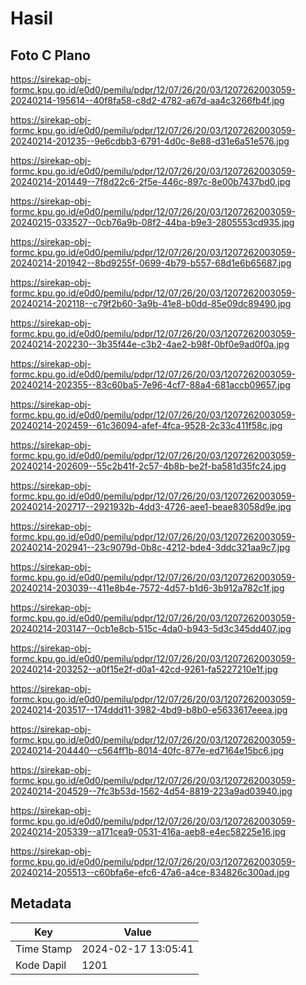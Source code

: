 # Hasil

## Foto C Plano

https://sirekap-obj-formc.kpu.go.id/e0d0/pemilu/pdpr/12/07/26/20/03/1207262003059-20240214-195614--40f8fa58-c8d2-4782-a67d-aa4c3266fb4f.jpg

https://sirekap-obj-formc.kpu.go.id/e0d0/pemilu/pdpr/12/07/26/20/03/1207262003059-20240214-201235--9e6cdbb3-6791-4d0c-8e88-d31e6a51e576.jpg

https://sirekap-obj-formc.kpu.go.id/e0d0/pemilu/pdpr/12/07/26/20/03/1207262003059-20240214-201449--7f8d22c6-2f5e-446c-897c-8e00b7437bd0.jpg

https://sirekap-obj-formc.kpu.go.id/e0d0/pemilu/pdpr/12/07/26/20/03/1207262003059-20240215-033527--0cb76a9b-08f2-44ba-b9e3-2805553cd935.jpg

https://sirekap-obj-formc.kpu.go.id/e0d0/pemilu/pdpr/12/07/26/20/03/1207262003059-20240214-201942--8bd9255f-0699-4b79-b557-68d1e6b65687.jpg

https://sirekap-obj-formc.kpu.go.id/e0d0/pemilu/pdpr/12/07/26/20/03/1207262003059-20240214-202118--c79f2b60-3a9b-41e8-b0dd-85e09dc89490.jpg

https://sirekap-obj-formc.kpu.go.id/e0d0/pemilu/pdpr/12/07/26/20/03/1207262003059-20240214-202230--3b35f44e-c3b2-4ae2-b98f-0bf0e9ad0f0a.jpg

https://sirekap-obj-formc.kpu.go.id/e0d0/pemilu/pdpr/12/07/26/20/03/1207262003059-20240214-202355--83c60ba5-7e96-4cf7-88a4-681accb09657.jpg

https://sirekap-obj-formc.kpu.go.id/e0d0/pemilu/pdpr/12/07/26/20/03/1207262003059-20240214-202459--61c36094-afef-4fca-9528-2c33c411f58c.jpg

https://sirekap-obj-formc.kpu.go.id/e0d0/pemilu/pdpr/12/07/26/20/03/1207262003059-20240214-202609--55c2b41f-2c57-4b8b-be2f-ba581d35fc24.jpg

https://sirekap-obj-formc.kpu.go.id/e0d0/pemilu/pdpr/12/07/26/20/03/1207262003059-20240214-202717--2921932b-4dd3-4726-aee1-beae83058d9e.jpg

https://sirekap-obj-formc.kpu.go.id/e0d0/pemilu/pdpr/12/07/26/20/03/1207262003059-20240214-202941--23c9079d-0b8c-4212-bde4-3ddc321aa9c7.jpg

https://sirekap-obj-formc.kpu.go.id/e0d0/pemilu/pdpr/12/07/26/20/03/1207262003059-20240214-203039--411e8b4e-7572-4d57-b1d6-3b912a782c1f.jpg

https://sirekap-obj-formc.kpu.go.id/e0d0/pemilu/pdpr/12/07/26/20/03/1207262003059-20240214-203147--0cb1e8cb-515c-4da0-b943-5d3c345dd407.jpg

https://sirekap-obj-formc.kpu.go.id/e0d0/pemilu/pdpr/12/07/26/20/03/1207262003059-20240214-203252--a0f15e2f-d0a1-42cd-9261-fa5227210e1f.jpg

https://sirekap-obj-formc.kpu.go.id/e0d0/pemilu/pdpr/12/07/26/20/03/1207262003059-20240214-203517--174ddd11-3982-4bd9-b8b0-e5633617eeea.jpg

https://sirekap-obj-formc.kpu.go.id/e0d0/pemilu/pdpr/12/07/26/20/03/1207262003059-20240214-204440--c564ff1b-8014-40fc-877e-ed7164e15bc6.jpg

https://sirekap-obj-formc.kpu.go.id/e0d0/pemilu/pdpr/12/07/26/20/03/1207262003059-20240214-204529--7fc3b53d-1562-4d54-8819-223a9ad03940.jpg

https://sirekap-obj-formc.kpu.go.id/e0d0/pemilu/pdpr/12/07/26/20/03/1207262003059-20240214-205339--a171cea9-0531-416a-aeb8-e4ec58225e16.jpg

https://sirekap-obj-formc.kpu.go.id/e0d0/pemilu/pdpr/12/07/26/20/03/1207262003059-20240214-205513--c60bfa6e-efc6-47a6-a4ce-834826c300ad.jpg


## Metadata

| Key        | Value               |
| ---------- | ------------------- |
| Time Stamp | 2024-02-17 13:05:41 |
| Kode Dapil | 1201                |



